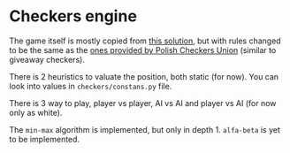 # Checkers engine

The game itself is mostly copied from [this solution](https://github.com/techwithtim/Python-Checkers),
but with rules changed to be the same as the [ones provided by 
Polish Checkers Union](https://www.kurnik.pl/warcaby/zasady.phtml) (similar to giveaway checkers).

There is 2 heuristics to valuate the position, both static (for now). You can look into values in 
`checkers/constans.py` file.

There is 3 way to play, player vs player, AI vs AI and player vs AI (for now only as white).

The `min-max` algorithm is implemented, but only in depth 1. `alfa-beta` is yet to be implemented.